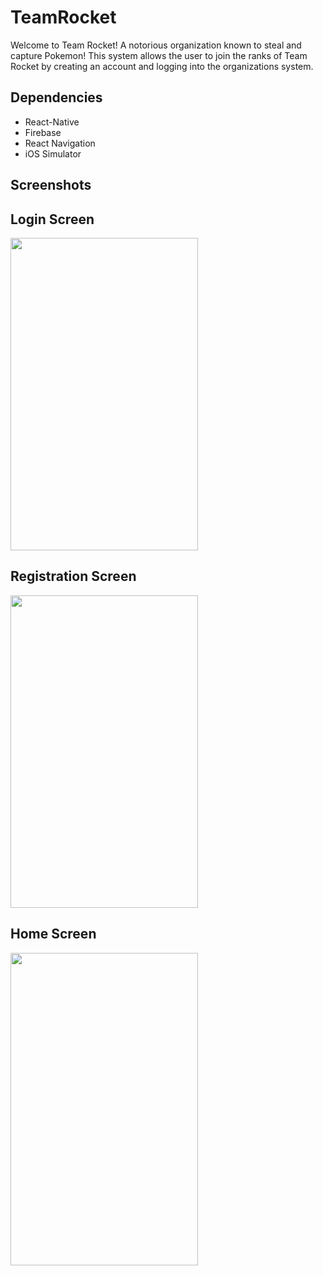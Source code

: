 # TeamRocket

Welcome to Team Rocket! A notorious organization known to steal and capture Pokemon! This system allows the user to join the ranks of Team Rocket by creating an account and logging into the organizations system.

## Dependencies
- React-Native
- Firebase
- React Navigation
- iOS Simulator

## Screenshots

## Login Screen
<img src="https://github.com/patar-nguyen/rn-authenticator/blob/master/images/Login.png" data-canonical-src="https://gyazo.com/eb5c5741b6a9a16c692170a41a49c858.png" width="300" height="500" />

## Registration Screen
<img src="https://github.com/patar-nguyen/rn-authenticator/blob/master/images/Register.png" data-canonical-src="https://gyazo.com/eb5c5741b6a9a16c692170a41a49c858.png" width="300" height="500" />

## Home Screen
<img src="https://github.com/patar-nguyen/rn-authenticator/blob/master/images/Home.png" data-canonical-src="https://gyazo.com/eb5c5741b6a9a16c692170a41a49c858.png" width="300" height="500" />
